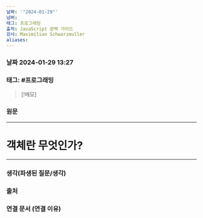 ```yaml
---
날짜: '"2024-01-29"'
넘버: 
태그: 프로그래밍
출처: JavaScript 완벽 가이드
강사: Maximilian Schwarzmuller
aliases:
---
```

### 날짜  2024-01-29 13:27

### 태그: #프로그래밍 

>[!메모]
>

### 원문
---
# 객체란 무엇인가?





---
### 생각(파생된 질문/생각)

### 출처

### 연결 문서 (연결 이유)
